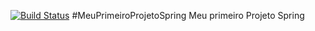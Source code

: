 [![Build Status](https://travis-ci.org/cleberssanches1/MeuPrimeiroProjetoSpring.svg?branch=master)](https://travis-ci.org/cleberssanches1/MeuPrimeiroProjetoSpring)
#MeuPrimeiroProjetoSpring
Meu primeiro Projeto Spring